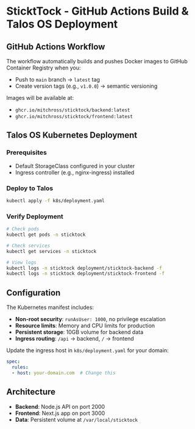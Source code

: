 # SticktTock - GitHub Actions Build & Talos OS Deployment

## GitHub Actions Workflow

The workflow automatically builds and pushes Docker images to GitHub Container Registry when you:
- Push to `main` branch → `latest` tag
- Create version tags (e.g., `v1.0.0`) → semantic versioning

Images will be available at:
- `ghcr.io/mitchross/sticktock/backend:latest`
- `ghcr.io/mitchross/sticktock/frontend:latest`

## Talos OS Kubernetes Deployment

### Prerequisites
- Default StorageClass configured in your cluster
- Ingress controller (e.g., nginx-ingress) installed

### Deploy to Talos
```bash
kubectl apply -f k8s/deployment.yaml
```

### Verify Deployment
```bash
# Check pods
kubectl get pods -n sticktock

# Check services  
kubectl get services -n sticktock

# View logs
kubectl logs -n sticktock deployment/sticktock-backend -f
kubectl logs -n sticktock deployment/sticktock-frontend -f
```

## Configuration

The Kubernetes manifest includes:
- **Non-root security**: `runAsUser: 1000`, no privilege escalation
- **Resource limits**: Memory and CPU limits for production
- **Persistent storage**: 10GB volume for backend data
- **Ingress routing**: `/api` → backend, `/` → frontend

Update the ingress host in `k8s/deployment.yaml` for your domain:
```yaml
spec:
  rules:
  - host: your-domain.com  # Change this
```

## Architecture
- **Backend**: Node.js API on port 2000
- **Frontend**: Next.js app on port 3000
- **Data**: Persistent volume at `/var/local/sticktock`